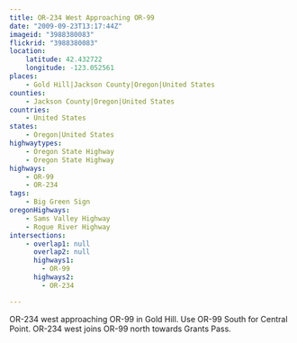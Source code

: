 ```yaml
---
title: OR-234 West Approaching OR-99
date: "2009-09-23T13:17:44Z"
imageid: "3988380083"
flickrid: "3988380083"
location:
    latitude: 42.432722
    longitude: -123.052561
places:
    - Gold Hill|Jackson County|Oregon|United States
counties:
    - Jackson County|Oregon|United States
countries:
    - United States
states:
    - Oregon|United States
highwaytypes:
    - Oregon State Highway
    - Oregon State Highway
highways:
    - OR-99
    - OR-234
tags:
    - Big Green Sign
oregonHighways:
    - Sams Valley Highway
    - Rogue River Highway
intersections:
    - overlap1: null
      overlap2: null
      highways1:
        - OR-99
      highways2:
        - OR-234

---
```

OR-234 west approaching OR-99 in Gold Hill. Use OR-99 South for Central Point. OR-234 west joins OR-99 north towards Grants Pass.